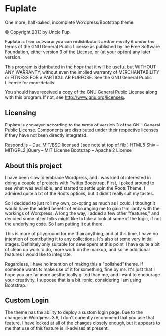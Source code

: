 Fuplate
=======

One more, half-baked, incomplete Wordpress/Bootstrap theme.

© Copyright 2013 by Uncle Fup

Fuplate is free software: you can redistribute it and/or modify it under
the terms of the GNU General Public License as published by the Free
Software Foundation, either version 3 of the License, or (at your option)
any later version.

This program is distributed in the hope that it will be useful, but WITHOUT
ANY WARRANTY; without even the implied warranty of MERCHANTABILITY or
FITNESS FOR A PARTICULAR PURPOSE.  See the GNU General Public License for
more details.

You should have received a copy of the GNU General Public License along
with this program.  If not, see <http://www.gnu.org/licenses/>.


Licensing
---------------------
Fuplate is conveyed according to the terms of version 3 of the GNU General
Public License. Components are distributed under their respective licenses
if they have not been directly integrated.

Respond.js – Dual MIT/BSD licensed ( see note at top of file )
HTML5 Shiv – MIT/GPL2
jQuery     – MIT License
Bootstrap  – Apache 2 License


About this project
------------------
I have been slow to embrace Wordpress, and I was kind of interested in
doing a couple of projects with Twitter Bootstrap. First, I poked around
to see what was available, and started to settle upin the Roots Theme. I
admired quite a bit of the Roots options, but it didn't really suit my
tastes.

So I decided to just roll my own, co-opting as much as I could. I thouhgt
it would have the added benefit of encouraging me to gain familiarity
with the workings of Wordpress. A long the way, I added a few other
"features," and decided some other folks might like to take a look at
some of the logic, if not the underlying code. So I am putting it out
there.

This is more of playground for me than anything, and at this time, I have
no intention of contributing it to any collections. It's also at some
very initial stages. Definitely only suitable for developers at this point;
I have quite a bit of clean up work to do, more work on the markup, and
some additional features I would like to integrate.

Regardless, I have no intention of making this a "polished" theme. If
someone wants to make use of it for something, fine by me. It's just that
I hope you are far more aesthetically gifted than me, and I want to
encourage your creativity. I supoose that is a bit ironic, considering
I am using Bootstrap.

Custom Login
------------
The theme has the ability to deploy a custom login page. Due to the changes
in Wordpress 3.6, I don't currently recommend that you use that feature. I
have looked at all of the changes closely enough, but it appears to me
that use of this feature is ill-advised at present.